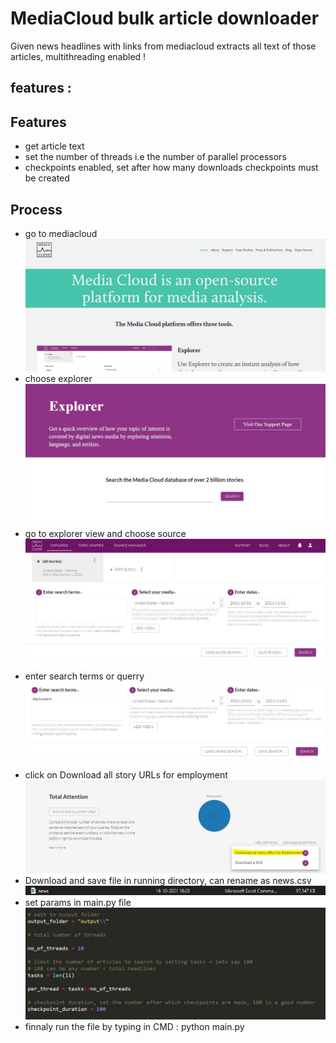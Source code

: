 # MediaCloud bulk article downloader
 Given news headlines with links from mediacloud extracts all text of those articles, multithreading enabled !
 ## features :
 
## Features
* get article text
* set the number of threads i.e the number of parallel processors
* checkpoints enabled, set after how many downloads checkpoints must be created

## Process
* go to mediacloud
![go to mediacloud](https://github.com/rushil-thareja/MediaCloud_bulk_article_downloader/blob/main/screenshots/s1.JPG)
* choose explorer
![choose explorer](https://github.com/rushil-thareja/MediaCloud_bulk_article_downloader/blob/main/screenshots/s2.JPG)
* go to explorer view and choose source
![go to explorer view and choose source](https://github.com/rushil-thareja/MediaCloud_bulk_article_downloader/blob/main/screenshots/s3.JPG)
* enter search terms or querry
![enter search terms or querry](https://github.com/rushil-thareja/MediaCloud_bulk_article_downloader/blob/main/screenshots/s4.JPG)
* click on Download all story URLs for employment
![click on Download all story URLs for employment](https://github.com/rushil-thareja/MediaCloud_bulk_article_downloader/blob/main/screenshots/s5.JPG)
* Download and save file in running directory, can rename as news.csv
![Download and save file in running directory, can rename as news.csv](https://github.com/rushil-thareja/MediaCloud_bulk_article_downloader/blob/main/screenshots/s6.JPG)
* set params in main.py file 
![set params in main.py file ](https://github.com/rushil-thareja/MediaCloud_bulk_article_downloader/blob/main/screenshots/s7.JPG)
* finnaly run the file by typing in CMD : python main.py
